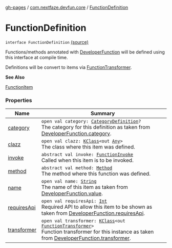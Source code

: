 [gh-pages](../../index.md) / [com.nextfaze.devfun.core](../index.md) / [FunctionDefinition](.)

# FunctionDefinition

`interface FunctionDefinition` [(source)](https://github.com/NextFaze/dev-fun/tree/master/devfun-annotations/src/main/java/com/nextfaze/devfun/core/Definitions.kt#L20)

Functions/methods annotated with [DeveloperFunction](../../com.nextfaze.devfun.annotations/-developer-function/index.md) will be defined using this interface at compile time.

Definitions will be convert to items via [FunctionTransformer](../-function-transformer/index.md).

**See Also**

[FunctionItem](../-function-item/index.md)

### Properties

| Name | Summary |
|---|---|
| [category](category.md) | `open val category: `[`CategoryDefinition`](../-category-definition/index.md)`?`<br>The category for this definition as taken from [DeveloperFunction.category](../../com.nextfaze.devfun.annotations/-developer-function/category.md). |
| [clazz](clazz.md) | `open val clazz: `[`KClass`](https://kotlinlang.org/api/latest/jvm/stdlib/kotlin.reflect/-k-class/index.html)`<out `[`Any`](https://kotlinlang.org/api/latest/jvm/stdlib/kotlin/-any/index.html)`>`<br>The class where this item was defined. |
| [invoke](invoke.md) | `abstract val invoke: `[`FunctionInvoke`](../-function-invoke.md)<br>Called when this item is to be invoked. |
| [method](method.md) | `abstract val method: `[`Method`](http://docs.oracle.com/javase/6/docs/api/java/lang/reflect/Method.html)<br>The method where this function was defined. |
| [name](name.md) | `open val name: `[`String`](https://kotlinlang.org/api/latest/jvm/stdlib/kotlin/-string/index.html)<br>The name of this item as taken from [DeveloperFunction.value](../../com.nextfaze.devfun.annotations/-developer-function/value.md). |
| [requiresApi](requires-api.md) | `open val requiresApi: `[`Int`](https://kotlinlang.org/api/latest/jvm/stdlib/kotlin/-int/index.html)<br>Required API to allow this item to be shown as taken from [DeveloperFunction.requiresApi](../../com.nextfaze.devfun.annotations/-developer-function/requires-api.md). |
| [transformer](transformer.md) | `open val transformer: `[`KClass`](https://kotlinlang.org/api/latest/jvm/stdlib/kotlin.reflect/-k-class/index.html)`<out `[`FunctionTransformer`](../-function-transformer/index.md)`>`<br>Function transformer for this instance as taken from [DeveloperFunction.transformer](../../com.nextfaze.devfun.annotations/-developer-function/transformer.md). |
